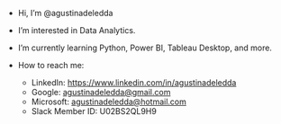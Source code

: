 - Hi, I’m @agustinadeledda
- I’m interested in Data Analytics.
- I’m currently learning Python, Power BI, Tableau Desktop, and more.
- How to reach me:

  - LinkedIn: https://www.linkedin.com/in/agustinadeledda
  - Google: agustinadeledda@gmail.com
  - Microsoft: agustinadeledda@hotmail.com
  - Slack Member ID: U02BS2QL9H9
